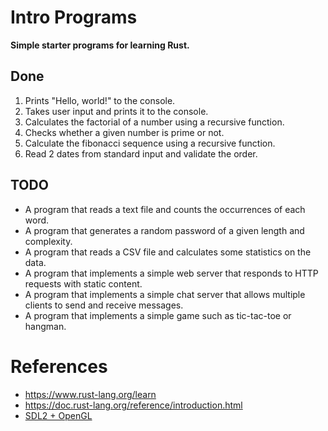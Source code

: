 # Intro Programs
**Simple starter programs for learning Rust.**

## Done

1. Prints "Hello, world!" to the console.
2. Takes user input and prints it to the console.
3. Calculates the factorial of a number using a recursive function.
4. Checks whether a given number is prime or not.
5. Calculate the fibonacci sequence using a recursive function.
6. Read 2 dates from standard input and validate the order.

## TODO

* A program that reads a text file and counts the occurrences of each word.
* A program that generates a random password of a given length and complexity.
* A program that reads a CSV file and calculates some statistics on the data.
* A program that implements a simple web server that responds to HTTP requests with static content.
* A program that implements a simple chat server that allows multiple clients to send and receive messages.
* A program that implements a simple game such as tic-tac-toe or hangman.


# References

* https://www.rust-lang.org/learn
* https://doc.rust-lang.org/reference/introduction.html
* [SDL2 + OpenGL](http://nercury.github.io/rust/opengl/tutorial/2018/02/08/opengl-in-rust-from-scratch-01-window.html)
